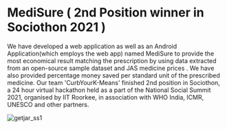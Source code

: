 # MediSure ( 2nd Position winner in Sociothon 2021 )

We have developed a web application as well as an Android Application(which employs the web app) named MediSure to provide the most economical result matching the prescription
by using data extracted from an open-source sample dataset and JAS medicine prices . We have also provided percentage money saved per standard unit of the prescribed medicine. 
Our team 'CurbYourK-Means' finished 2nd position in Sociothon, a 24 hour virtual hackathon held as a part of the National Social Summit 2021, organised by IIT Roorkee, 
in association with WHO India, ICMR, UNESCO and other partners. 


![getjar_ss1](https://user-images.githubusercontent.com/77197538/117489662-8153cd80-af8b-11eb-8f2f-e80bde485507.PNG)

